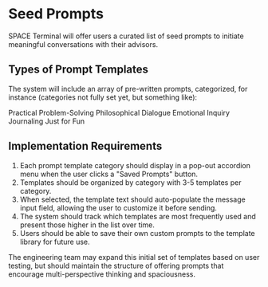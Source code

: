 # Seed Prompts

SPACE Terminal will offer users a curated list of seed prompts to initiate meaningful conversations with their advisors.

## Types of Prompt Templates

The system will include an array of pre-written prompts, categorized, for instance (categories not fully set yet, but something like):

Practical Problem-Solving
Philosophical Dialogue
Emotional Inquiry
Journaling
Just for Fun

## Implementation Requirements

1. Each prompt template category should display in a pop-out accordion menu when the user clicks a "Saved Prompts" button.
2. Templates should be organized by category with 3-5 templates per category.
3. When selected, the template text should auto-populate the message input field, allowing the user to customize it before sending.
4. The system should track which templates are most frequently used and present those higher in the list over time.
5. Users should be able to save their own custom prompts to the template library for future use.

The engineering team may expand this initial set of templates based on user testing, but should maintain the structure of offering prompts that encourage multi-perspective thinking and spaciousness. 